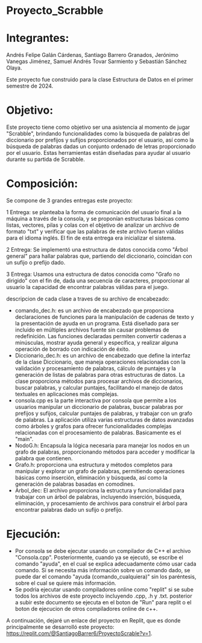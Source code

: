 # Proyecto_Scrabble
# Integrantes: 
Andrés Felipe Galán Cárdenas, Santiago Barrero Granados, Jerónimo Vanegas Jiménez, Samuel Andrés Tovar Sarmiento y Sebastián Sánchez Olaya.

Este proyecto fue construido para la clase Estructura de Datos en el primer semestre de 2024.

# Objetivo: 
Este proyecto tiene como objetivo ser una asistencia al momento de jugar "Scrabble", brindando funcionalidades como la búsqueda de palabras del diccionario por prefijos y sufijos proporcionados por el usuario, así como la búsqueda de palabras dadas un conjunto ordenado de letras proporcionado por el usuario. Estas herramientas están diseñadas para ayudar al usuario durante su partida de Scrabble.

# Composición: 

Se compone de 3 grandes entregas este proyecto:

  1 Entrega: se planteaba la forma de comunicación del usuario final a la máquina a través de la consola, y se proponían estructuras básicas como listas, vectores, pilas y colas con el objetivo de analizar un archivo de formato "txt" y verificar que las palabras de este archivo fueran válidas para el idioma inglés. El fin de esta entrega era inicializar el sistema.
  
  2 Entrega: Se implementó una estructura de datos conocida como "Árbol general" para hallar palabras que, partiendo del diccionario, coincidan con un sufijo o prefijo dado.
  
  3 Entrega: Usamos una estructura de datos conocida como "Grafo no dirigido" con el fin de, dada una secuencia de caracteres, proporcionar al usuario la capacidad de encontrar palabras válidas para el juego.

descripcion de cada clase a traves de su archivo de encabezado:

  - comando_dec.h: es un archivo de encabezado que proporciona declaraciones de funciones para la manipulación de cadenas de texto y la presentación de ayuda en un programa. Está diseñado para ser incluido en múltiples archivos fuente sin causar problemas de redefinición. Las funciones declaradas permiten convertir cadenas a minúsculas, mostrar ayuda general y específica, y realizar alguna operación de borrado con indicación de éxito.
  - Diccionario_dec.h: es un archivo de encabezado que define la interfaz de la clase Diccionario, que maneja operaciones relacionadas con la validación y procesamiento de palabras, cálculo de puntajes y la generación de listas de palabras para otras estructuras de datos. La clase proporciona métodos para procesar archivos de diccionarios, buscar palabras, y calcular puntajes, facilitando el manejo de datos textuales en aplicaciones más complejas.
  - consola.cpp es la parte interactiva por consola que permite a los usuarios manipular un diccionario de palabras, buscar palabras por prefijos y sufijos, calcular puntajes de palabras, y trabajar con un grafo de palabras. La aplicación utiliza varias estructuras de datos avanzadas como árboles y grafos para ofrecer funcionalidades complejas relacionadas con el procesamiento de palabras. Basicamente es el "main".
  - NodoG.h: Encapsula la lógica necesaria para manejar los nodos en un grafo de palabras, proporcionando métodos para acceder y modificar la palabra que contienen.
  - Grafo.h: proporciona una estructura y métodos completos para manipular y explorar un grafo de palabras, permitiendo operaciones básicas como inserción, eliminación y búsqueda, así como la generación de palabras basadas en comodines.
  - Arbol_dec: El archivo proporciona la estructura y funcionalidad para trabajar con un árbol de palabras, incluyendo inserción, búsqueda, eliminación, y procesamiento de archivos para construir el árbol para encontrar palabras dado un sufijo o prefijo.

# Ejecución:
- Por consola se debe ejecutar usando un compilador de C++ el archivo "Consola.cpp". Posteriormente, cuando ya se ejecutó, se escribe el comando "ayuda", en el cual se explica adecuadamente cómo usar cada comando. Si se necesita más información sobre un comando dado, se puede dar el comando "ayuda (comando_cualquiera)" sin los paréntesis, sobre el cual se quiere más información.
- Se podria ejecutar usando compiladores online como "replit" si se sube todos los archivos de este proyecto incluyendo .cpp, .h y .txt. posterior a subir este documento se ejecuta en el boton de "Run" para replit o el boton de ejecucion de otros compiladores online de c++.

A continuación, dejaré un enlace del proyecto en Replit, que es donde principalmente se desarrolló este proyecto: https://replit.com/@SantiagoBarrer6/ProyectoScrable?v=1.
